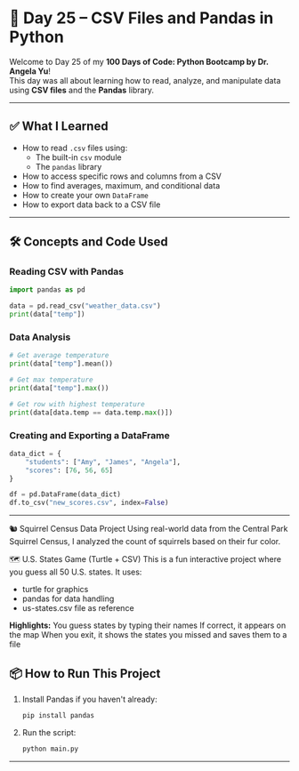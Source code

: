 
# 📅 Day 25 – CSV Files and Pandas in Python

Welcome to Day 25 of my **100 Days of Code: Python Bootcamp by Dr. Angela Yu**!  
This day was all about learning how to read, analyze, and manipulate data using **CSV files** and the **Pandas** library.

---

## ✅ What I Learned

- How to read `.csv` files using:
  - The built-in `csv` module
  - The `pandas` library
- How to access specific rows and columns from a CSV
- How to find averages, maximum, and conditional data
- How to create your own `DataFrame`
- How to export data back to a CSV file

---

## 🛠 Concepts and Code Used

### Reading CSV with Pandas

```python
import pandas as pd

data = pd.read_csv("weather_data.csv")
print(data["temp"])
````

### Data Analysis

```python
# Get average temperature
print(data["temp"].mean())

# Get max temperature
print(data["temp"].max())

# Get row with highest temperature
print(data[data.temp == data.temp.max()])
```

### Creating and Exporting a DataFrame

```python
data_dict = {
    "students": ["Amy", "James", "Angela"],
    "scores": [76, 56, 65]
}

df = pd.DataFrame(data_dict)
df.to_csv("new_scores.csv", index=False)
```

---

🐿️ Squirrel Census Data Project
Using real-world data from the Central Park Squirrel Census, I analyzed the count of squirrels based on their fur color.

🗺️ U.S. States Game (Turtle + CSV)
This is a fun interactive project where you guess all 50 U.S. states. It uses:
- turtle for graphics
- pandas for data handling
- us-states.csv file as reference

**Highlights:**
You guess states by typing their names
If correct, it appears on the map
When you exit, it shows the states you missed and saves them to a file

## 📦 How to Run This Project

1. Install Pandas if you haven't already:

   ```bash
   pip install pandas
   ```

2. Run the script:

   ```bash
   python main.py
   ```

---
